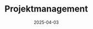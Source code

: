 ---
title: "Projektmanagement"
date: '2025-04-03'
url: '/de/projektmanagement-tools'

sections:
- name: faq
---